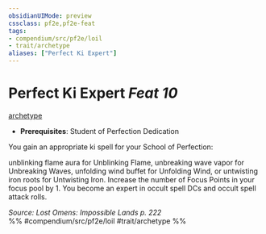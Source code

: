 ```yaml
---
obsidianUIMode: preview
cssclass: pf2e,pf2e-feat
tags:
- compendium/src/pf2e/loil
- trait/archetype
aliases: ["Perfect Ki Expert"]
---
```

# Perfect Ki Expert  *Feat 10*  
[archetype](rules/traits/archetype.md "Archetype Feat Trait")  

- **Prerequisites**: Student of Perfection Dedication

You gain an appropriate ki spell for your School of Perfection:

unblinking flame aura for Unblinking Flame, unbreaking wave vapor for Unbreaking Waves, unfolding wind buffet for Unfolding Wind, or untwisting iron roots for Untwisting Iron. Increase the number of Focus Points in your focus pool by 1. You become an expert in occult spell DCs and occult spell attack rolls.

*Source: Lost Omens: Impossible Lands p. 222*  
%% #compendium/src/pf2e/loil #trait/archetype %%